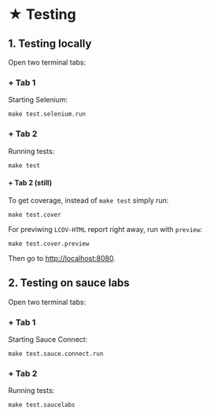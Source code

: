 # ★ Testing

## 1. Testing locally

Open two terminal tabs:

### + Tab 1

Starting Selenium:

````
make test.selenium.run
````

### + Tab 2

Running tests:

````
make test
````

#### + Tab 2 (still)

To get coverage, instead of `make test` simply run:

````
make test.cover
````

For previwing `LCOV-HTML` report right away, run with `preview`:


````
make test.cover.preview
````

Then go to [http://localhost:8080](http://localhost:8080).


## 2. Testing on sauce labs

Open two terminal tabs:

### + Tab 1

Starting Sauce Connect:

````
make test.sauce.connect.run
````

### + Tab 2

Running tests:

````
make test.saucelabs
````
